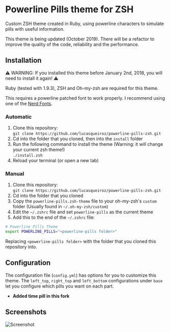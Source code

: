 # Powerline Pills theme for ZSH

Custom ZSH theme created in Ruby, using powerline characters to simulate pills with useful information.

This theme is being updated (October 2019). There will be a refactor to improve the quality of the code, reliability and the performance.

## Installation

⚠️ WARNING: If you installed this theme before January 2nd, 2018, you will need to install it again! ⚠️

Ruby (tested with 1.9.3), ZSH and Oh-my-zsh are required for this theme.

This requires a powerline patched font to work properly. I recommend using one of the [Nerd Fonts](https://github.com/ryanoasis/nerd-fonts).

### Automatic

1. Clone this repository:  
  `git clone https://github.com/lucasqueiroz/powerline-pills-zsh.git`
2. Cd into the folder that you cloned, then into the `install` folder
3. Run the following command to install the theme (Warning: it will change your current zsh theme!)  
  `./install.zsh`
4. Reload your terminal (or open a new tab)

### Manual

1. Clone this repository:  
  `git clone https://github.com/lucasqueiroz/powerline-pills-zsh.git`
2. Cd into the folder that you cloned
3. Copy the `powerline-pills.zsh-theme` file to your oh-my-zsh's `custom` folder (Usually found in `~/.oh-my-zsh/custom`)
4. Edit the `~/.zshrc` file and set `powerline-pills` as the current theme
5. Add this to the end of the `~/.zshrc` file:  
```bash
# Powerline Pills Theme
export POWERLINE_PILLS="<powerline-pills folder>"
```
Replacing `<powerline-pills folder>` with the folder that you cloned this repository into.

## Configuration
The configuration file (`config.yml`) has options for you to customize this theme.
The `left_top`, `right_top` and `left_bottom` configurations under `base` let you configure which pills you want on each part.

- **Added time pill in this fork**

## Screenshots

![Screenshot](https://github.com/lucasqueiroz/powerline-pills-zsh/blob/master/screenshots/screenshot.png?raw=true)


